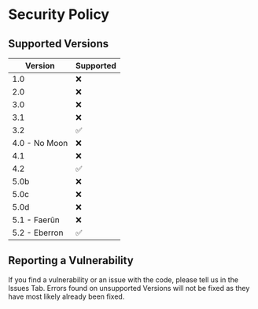 # Security Policy

## Supported Versions

| Version | Supported          |
| ------- | ------------------ |
| 1.0   | :x: |
| 2.0   | :x: |
| 3.0   | :x: |
| 3.1   | :x: |
| 3.2   | :white_check_mark: |
| 4.0 - No Moon   | :x: |
| 4.1   | :x: |
| 4.2   | :white_check_mark: |
| 5.0b  | :x: |
| 5.0c  | :x: |
| 5.0d  | :x: |
| 5.1 - Faerûn | :x: |
| 5.2 - Eberron | :white_check_mark: |

## Reporting a Vulnerability

If you find a vulnerability or an issue with the code, please tell us in the Issues Tab. 
Errors found on unsupported Versions will not be fixed as they have most likely already been fixed.
